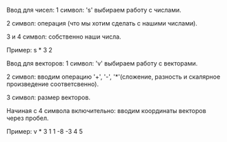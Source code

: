 Ввод для чисел:
1 символ: 's' выбираем работу с числами.

2 символ: операция (что мы хотим сделать с нашими числами).

3 и 4 символ: собственно наши числа.

Пример: s * 3 2

Ввод для векторов:
1 символ: 'v' выбираем работу с векторами.

2 символ: вводим операцию '+', '-', '*'(сложение, разность и скалярное произведение соответсвенно). 

3 символ: размер векторов.

Hачиная с 4 символа включительно: вводим координаты векторов через пробел.

Пример: v * 3 1 1 -8 -3 4 5
